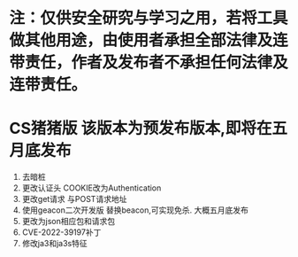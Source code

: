 # 注：仅供安全研究与学习之用，若将工具做其他用途，由使用者承担全部法律及连带责任，作者及发布者不承担任何法律及连带责任。
# CS猪猪版 该版本为预发布版本,即将在五月底发布

1. 去暗桩
2. 更改认证头 COOKIE改为Authentication
3. 更改get请求 与POST请求地址
4. 使用geacon二次开发版 替换beacon,可实现免杀. 大概五月底发布
5. 更改为json相应包和请求包
6. CVE-2022-39197补丁
7. 修改ja3和ja3s特征 



